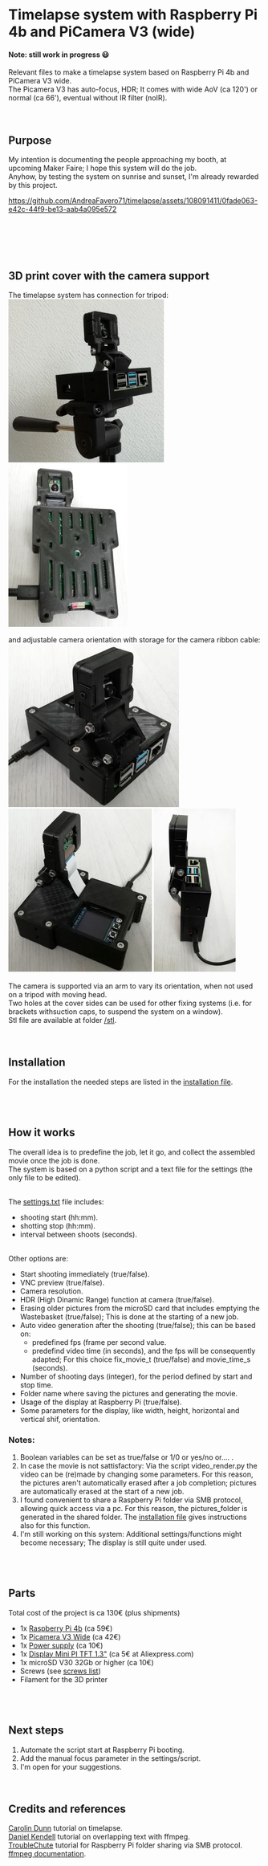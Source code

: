 # Timelapse system with Raspberry Pi 4b and PiCamera V3 (wide)
#### Note: still work in progress :smiley: <br />
Relevant files to make a timelapse system based on Raspberry Pi 4b and PiCamera V3 wide.<br />
The Picamera V3 has auto-focus, HDR; It comes with wide AoV (ca 120') or normal (ca 66'), eventual without IR filter (noIR).<br />
<br /><br />

## Purpose
My intention is documenting the people approaching my booth, at upcoming Maker Faire; I hope this system will do the job.<br />
Anyhow, by testing the system on sunrise and sunset, I'm already rewarded by this project.<br />

https://github.com/AndreaFavero71/timelapse/assets/108091411/0fade063-e42c-44f9-be13-aab4a095e572

<br /><br /><br /><br />


## 3D print cover with the camera support
The timelapse system has connection for tripod:<br />
![title image](/pictures/title.jpg)   ![title image](/pictures/title5.jpg)<br />

and adjustable camera orientation with storage for the camera ribbon cable:<br />
![title image](/pictures/title2.jpg)   ![title image](/pictures/title3.jpg)  ![title image](/pictures/title4.jpg)
<br /><br />
The camera is supported via an arm to vary its orientation, when not used on a tripod with moving head.<br />
Two holes at the cover sides can be used for other fixing systems (i.e. for brackets withsuction caps, to suspend the system on a window).<br />
Stl file are available at folder [/stl](/stl/).<br /><br /><br />

## Installation
For the installation the needed steps are listed in the [installation file](/setup/installation_steps.txt).
<br /><br /><br /><br />


## How it works
The overall idea is to predefine the job, let it go, and collect the assembled movie once the job is done.<br />
The system is based on a python script and a text file for the settings (the only file to be edited).<br /><br />

The [settings.txt](settings.txt) file includes:
- shooting start (hh:mm).
- shotting stop (hh:mm).
- interval between shoots (seconds).
<br /><br />

Other options are:
- Start shooting immediately (true/false).
- VNC preview (true/false).
- Camera resolution.
- HDR (High Dinamic Range) function at camera (true/false).
- Erasing older pictures from the microSD card that includes emptying the Wastebasket (true/false); This is done at the starting of a new job.
- Auto video generation after the shooting (true/false); this can be based on:
  - predefined fps (frame per second value.
  - predefind video time (in seconds), and the fps will be consequently adapted; For this choice fix_movie_t (true/false) and movie_time_s (seconds).
- Number of shooting days (integer), for the period defined by start and stop time.
- Folder name where saving the pictures and generating the movie.
- Usage of the display at Raspberry Pi (true/false).
- Some parameters for the display, like width, height, horizontal and vertical shif, orientation.<br />

### Notes:<br />
1. Boolean variables can be set as true/false or 1/0 or yes/no or.... .<br />
2. In case the movie is not sattisfactory: Via the script video_render.py the video can be (re)made by changing some parameters. For this reason, the pictures aren't automatically erased after a job completion; pictures are automatically erased at the start of a new job.<br />
3. I found convenient to share a Raspberry Pi folder via SMB protocol, allowing quick access via a pc. For this reason, the pictures_folder is generated in the shared folder. The [installation file](/setup/installation_steps.txt) gives instructions also for this function.
4. I'm still working on this system: Additional settings/functions might become necessary; The display is still quite under used.
<br /><br /><br /><br />


## Parts
Total cost of the project is ca 130€ (plus shipments) <br />
- 1x [Raspberry Pi 4b](https://www.raspberrypi.com/products/raspberry-pi-4-model-b/) (ca 59€) <br />
- 1x [Picamera V3 Wide](https://www.raspberrypi.com/products/camera-module-3/) (ca 42€) <br />
- 1x [Power supply](https://www.raspberrypi.com/products/type-c-power-supply/) (ca 10€) <br />
- 1x [Display Mini PI TFT 1.3"](https://www.aliexpress.com/item/1005001746881831.html?spm=a2g0o.productlist.main.1.e4bc2106UJV1wR&algo_pvid=c521d890-1117-4153-aea3-4c44275d63c8&algo_exp_id=c521d890-1117-4153-aea3-4c44275d63c8-0&pdp_npi=3%40dis%21EUR%215.14%214.89%21%21%215.64%21%21%40212272e216895210456556006d077b%2112000017417119556%21sea%21NL%21768246036&curPageLogUid=E8Qr0bx7tC6v) (ca 5€ at Aliexpress.com) <br />
- 1x microSD V30 32Gb or higher (ca 10€) <br />
- Screws (see [screws list](/stl/screws_list.txt)) <br />
- Filament for the 3D printer <br />
<br /><br /><br />


## Next steps
1. Automate the script start at Raspberry Pi booting.
2. Add the manual focus parameter in the settings/script.
3. I'm open for your suggestions.
<br /><br /><br />


## Credits and references
[Carolin Dunn](https://github.com/carolinedunn/timelapse/tree/master) tutorial on timelapse.<br />
[Daniel Kendell](https://www.youtube.com/watch?v=ofozNWdIDow) tutorial on overlapping text with ffmpeg.<br />
[TroubleChute](https://www.youtube.com/watch?v=8QxJWW0mjAs) tutorial for Raspberry Pi folder sharing via SMB protocol.<br />
[ffmpeg documentation](https://ffmpeg.org/documentation.html).<br /><br />

